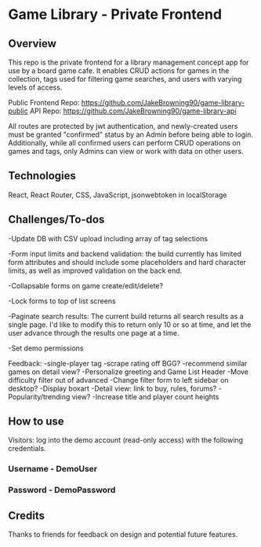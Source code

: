 # Game Library - Private Frontend

## Overview
This repo is the private frontend for a library management concept app for use by a board game cafe. It enables CRUD actions for games in the collection, tags used for filtering game searches, and users with varying levels of access.   

Public Frontend Repo: https://github.com/JakeBrowning90/game-library-public
API Repo: https://github.com/JakeBrowning90/game-library-api

All routes are protected by jwt authentication, and newly-created users must be granted "confirmed" status by an Admin before being able to login. Additionally, while all confirmed users can perform CRUD operations on games and tags, only Admins can view or work with data on other users. 

## Technologies
React, React Router,  CSS, JavaScript, jsonwebtoken in localStorage

## Challenges/To-dos
-Update DB with CSV upload including array of tag selections

-Form input limits and backend validation: the build currently has limited form attributes and should include some placeholders and hard character limits, as well as improved validation on the back end.

-Collapsable forms on game create/edit/delete?

-Lock forms to top of list screens 

-Paginate search results: The current build returns all search results as a single page. I'd like to modify this to return only 10 or so at time, and let the user advance through the results one page at a time.

-Set demo permissions

Feedback:
-single-player tag
-scrape rating off BGG?
-recommend similar games on detail view?
-Personalize greeting and Game List Header 
-Move difficulty filter out of advanced 
-Change filter form to left sidebar on desktop? 
-Display boxart 
-Detail view: link to buy, rules, forums? 
-Popularity/trending view? 
-Increase title and player count heights

## How to use
Visitors: log into the demo account (read-only access) with the following credentials.
### Username - DemoUser
### Password - DemoPassword 

## Credits
Thanks to friends for feedback on design and potential future features.